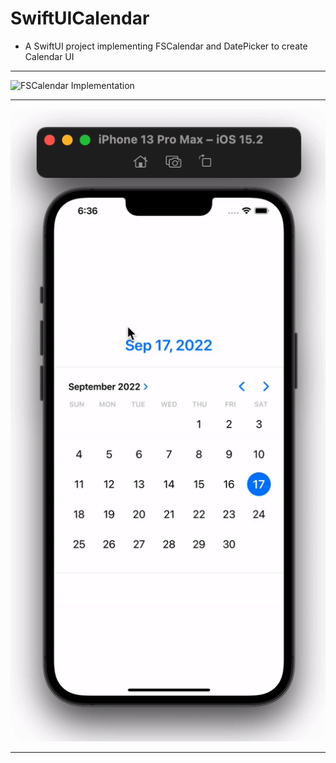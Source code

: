 # SwiftUICalendar
* A SwiftUI project implementing FSCalendar and DatePicker to create Calendar UI

----

![FSCalendar Implementation](https://github.com/hrupesh/SwiftUICalendars/blob/master/final-output.gif)

----

![FSCalendar Implementation](https://github.com/hrupesh/SwiftUICalendars/blob/master/output-3%20(1).gif)

----
